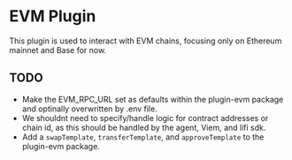 # EVM Plugin

This plugin is used to interact with EVM chains, focusing only on Ethereum mainnet and Base for now.

## TODO

- Make the EVM_RPC_URL set as defaults within the plugin-evm package and optinally overwritten by .env file.
- We shouldnt need to specify/handle logic for contract addresses or chain id, as this should be handled by the agent, Viem, and lifi sdk.
- Add a `swapTemplate`, `transferTemplate`, and `approveTemplate` to the plugin-evm package.
